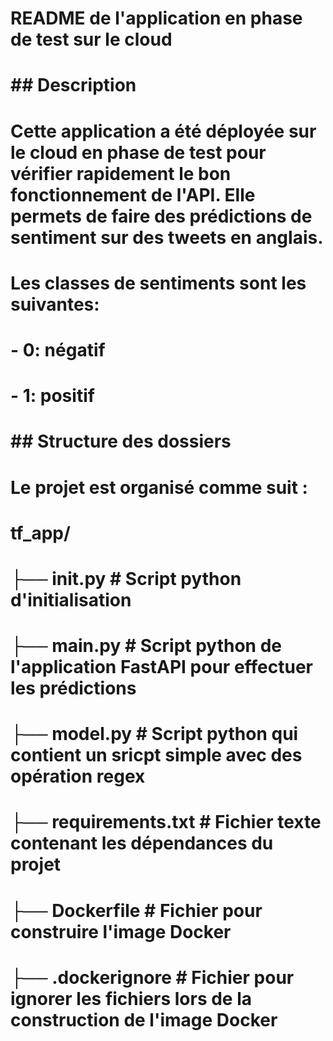 # README de l'application en phase de test sur le cloud
#
# ## Description
#
# Cette application a été déployée sur le cloud en phase de test pour vérifier rapidement le bon fonctionnement de l'API. Elle permets de faire des prédictions de sentiment sur des tweets en anglais.
# Les classes de sentiments sont les suivantes:
# - 0: négatif
# - 1: positif
#
#
# ## Structure des dossiers
# Le projet est organisé comme suit :
#
# tf_app/
# ├── __init__.py # Script python d'initialisation
# ├── main.py # Script python de l'application FastAPI pour effectuer les prédictions
# ├── model.py # Script python qui contient un sricpt simple avec des opération regex
# ├── requirements.txt # Fichier texte contenant les dépendances du projet
# ├── Dockerfile # Fichier pour construire l'image Docker
# ├── .dockerignore # Fichier pour ignorer les fichiers lors de la construction de l'image Docker
# 

